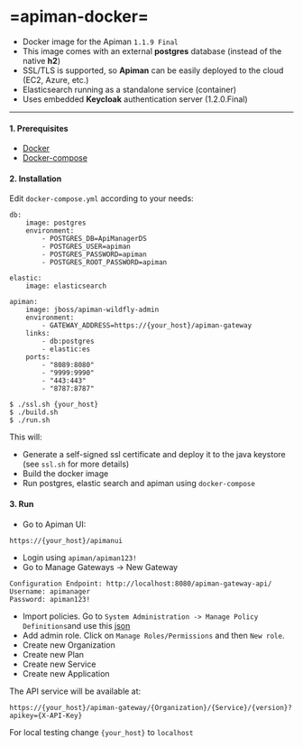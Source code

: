 =apiman-docker=
======
 - Docker image for the Apiman ``1.1.9 Final``
 - This image comes with an external **postgres** database (instead of the native **h2**)
 - SSL/TLS is supported, so **Apiman** can be easily deployed to the cloud (EC2, Azure, etc.)
 - Elasticsearch running as a standalone service (container)
 - Uses embedded **Keycloak** authentication server (1.2.0.Final)

----

#### 1. Prerequisites
 - [Docker](https://gist.github.com/maslick/69291bd5ed649892fe1b)
 - [Docker-compose](https://gist.github.com/maslick/5f77efa8ba0f8df98548)


#### 2. Installation
Edit ``docker-compose.yml`` according to your needs:
```
db:
    image: postgres
    environment:
        - POSTGRES_DB=ApiManagerDS
        - POSTGRES_USER=apiman
        - POSTGRES_PASSWORD=apiman
        - POSTGRES_ROOT_PASSWORD=apiman

elastic:
    image: elasticsearch

apiman:
    image: jboss/apiman-wildfly-admin
    environment:
        - GATEWAY_ADDRESS=https://{your_host}/apiman-gateway
    links:
        - db:postgres
        - elastic:es
    ports:
        - "8089:8080"
        - "9999:9990"
        - "443:443"
        - "8787:8787"
```


 ```
 $ ./ssl.sh {your_host}
 $ ./build.sh
 $ ./run.sh
 ```
 This will:
- Generate a self-signed ssl certificate and deploy it to the java keystore (see ``ssl.sh`` for more details)
- Build the docker image
- Run postgres, elastic search and apiman using ``docker-compose``
 
#### 3. Run
 - Go to Apiman UI:
```
https://{your_host}/apimanui
```
 - Login using ``apiman/apiman123!``
 - Go to Manage Gateways -> New Gateway
 
 ```
 Configuration Endpoint: http://localhost:8080/apiman-gateway-api/
 Username: apimanager
 Password: apiman123!
 ```
 - Import policies. Go to ``System Administration -> Manage Policy Definitions``and use this [json](https://raw.githubusercontent.com/apiman/apiman/master/distro/data/src/main/resources/data/all-policyDefs.json)
 - Add admin role. Click on ``Manage Roles/Permissions`` and then ``New role``.
 - Create new Organization
 - Create new Plan
 - Create new Service
 - Create new Application

The API service will be available at:
```
https://{your_host}/apiman-gateway/{Organization}/{Service}/{version}?apikey={X-API-Key}
```

For local testing change ``{your_host}`` to ``localhost``
